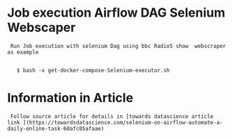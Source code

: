 
  Job execution Airflow DAG Selenium Webscaper
===
     Run Job execution with selenium Dag using bbc Radio5 show  webscraper as example


       $ bash -x get-docker-compose-Selenium-executor.sh



  Information in Article
===
     Follow source article for details in [towards datascience article link ](https://towardsdatascience.com/selenium-on-airflow-automate-a-daily-online-task-60afc05afaae)


